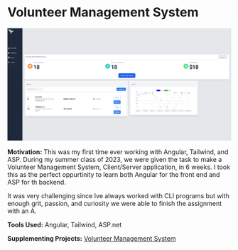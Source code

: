 
# Volunteer Management System

![frontend3](https://github.com/H4CKM11/Volunteer_Management_System/blob/453528d0a5238bfb65e084c846bc21d5ef4ac1b4/frontend3.png)

**Motivation:**
This was my first time ever working with Angular, Tailwind, and ASP. During my summer class of 2023, we were given the task to make a Volunteer Management System, Client/Server application, in 6 weeks. I took this as the perfect oppurtinity to learn both Angular for the front end and ASP for th backend. 

It was very challenging since Ive always worked with CLI programs but with enough grit, passion, and curiosity we were able to finish the assignment with an A.

**Tools Used:** Angular, Tailwind, ASP.net

**Supplementing Projects:** [Volunteer Management System](https://github.com/H4CKM11/Volunteer_Management_System)

